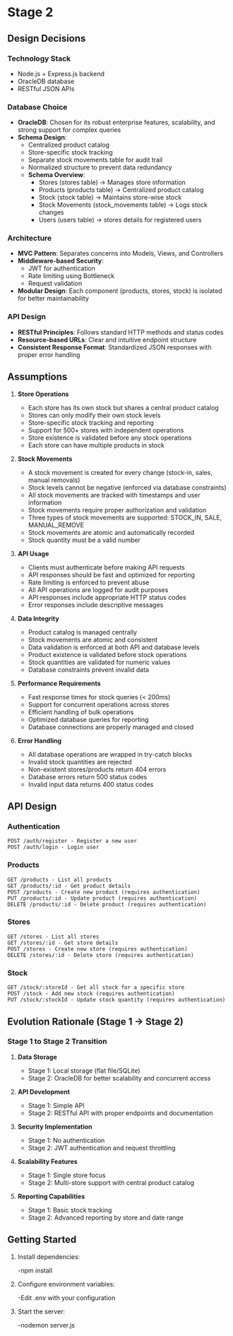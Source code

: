 # Stage 2

## Design Decisions

### Technology Stack

- Node.js + Express.js backend
- OracleDB database
- RESTful JSON APIs

### Database Choice

- **OracleDB**: Chosen for its robust enterprise features, scalability, and strong support for complex queries
- **Schema Design**:
  - Centralized product catalog
  - Store-specific stock tracking
  - Separate stock movements table for audit trail
  - Normalized structure to prevent data redundancy
  - **Schema Overview**:
    - Stores (stores table) → Manages store information
    - Products (products table) → Centralized product catalog
    - Stock (stock table) → Maintains store-wise stock
    - Stock Movements (stock_movements table) → Logs stock changes
    - Users (users table) → stores details for registered users

### Architecture

- **MVC Pattern**: Separates concerns into Models, Views, and Controllers
- **Middleware-based Security**:
  - JWT for authentication
  - Rate limiting using Bottleneck
  - Request validation
- **Modular Design**: Each component (products, stores, stock) is isolated for better maintainability

### API Design

- **RESTful Principles**: Follows standard HTTP methods and status codes
- **Resource-based URLs**: Clear and intuitive endpoint structure
- **Consistent Response Format**: Standardized JSON responses with proper error handling

## Assumptions

1. **Store Operations**

   - Each store has its own stock but shares a central product catalog
   - Stores can only modify their own stock levels
   - Store-specific stock tracking and reporting
   - Support for 500+ stores with independent operations
   - Store existence is validated before any stock operations
   - Each store can have multiple products in stock

2. **Stock Movements**

   - A stock movement is created for every change (stock-in, sales, manual removals)
   - Stock levels cannot be negative (enforced via database constraints)
   - All stock movements are tracked with timestamps and user information
   - Stock movements require proper authorization and validation
   - Three types of stock movements are supported: STOCK_IN, SALE, MANUAL_REMOVE
   - Stock movements are atomic and automatically recorded
   - Stock quantity must be a valid number

3. **API Usage**

   - Clients must authenticate before making API requests
   - API responses should be fast and optimized for reporting
   - Rate limiting is enforced to prevent abuse
   - All API operations are logged for audit purposes
   - API responses include appropriate HTTP status codes
   - Error responses include descriptive messages

4. **Data Integrity**

   - Product catalog is managed centrally
   - Stock movements are atomic and consistent
   - Data validation is enforced at both API and database levels
   - Product existence is validated before stock operations
   - Stock quantities are validated for numeric values
   - Database constraints prevent invalid data

5. **Performance Requirements**

   - Fast response times for stock queries (< 200ms)
   - Support for concurrent operations across stores
   - Efficient handling of bulk operations
   - Optimized database queries for reporting
   - Database connections are properly managed and closed

6. **Error Handling**
   - All database operations are wrapped in try-catch blocks
   - Invalid stock quantities are rejected
   - Non-existent stores/products return 404 errors
   - Database errors return 500 status codes
   - Invalid input data returns 400 status codes

## API Design

### Authentication

```
POST /auth/register - Register a new user
POST /auth/login - Login user
```

### Products

```
GET /products - List all products
GET /products/:id - Get product details
POST /products - Create new product (requires authentication)
PUT /products/:id - Update product (requires authentication)
DELETE /products/:id - Delete product (requires authentication)
```

### Stores

```
GET /stores - List all stores
GET /stores/:id - Get store details
POST /stores - Create new store (requires authentication)
DELETE /stores/:id - Delete store (requires authentication)
```

### Stock

```
GET /stock/:storeId - Get all stock for a specific store
POST /stock - Add new stock (requires authentication)
PUT /stock/:stockId - Update stock quantity (requires authentication)
```

## Evolution Rationale (Stage 1 → Stage 2)

### Stage 1 to Stage 2 Transition

1. **Data Storage**

   - Stage 1: Local storage (flat file/SQLite)
   - Stage 2: OracleDB for better scalability and concurrent access

2. **API Development**

   - Stage 1: Simple API
   - Stage 2: RESTful API with proper endpoints and documentation

3. **Security Implementation**

   - Stage 1: No authentication
   - Stage 2: JWT authentication and request throttling

4. **Scalability Features**

   - Stage 1: Single store focus
   - Stage 2: Multi-store support with central product catalog

5. **Reporting Capabilities**
   - Stage 1: Basic stock tracking
   - Stage 2: Advanced reporting by store and date range

## Getting Started

1. Install dependencies:

   -npm install

2. Configure environment variables:

   -Edit .env with your configuration

3. Start the server:

   -nodemon server.js
